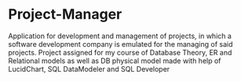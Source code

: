 # Project-Manager
Application for development and management of projects, in which a software development company is emulated for the managing of said projects. Project assigned for my course of Database Theory, ER and Relational models as well as DB physical model made with help of LucidChart, SQL DataModeler and SQL Developer
